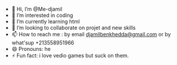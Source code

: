 - 👋 Hi, I’m @Me-djamil
- 👀 I’m interested in coding
- 🌱 I’m currently learning html
- 💞️ I’m looking to collaborate on projet and new skills
- 📫 How to reach me : by email djamilbenkhedda@gmail.com or by what'sup +213558951966
- 😄 Pronouns: he
- ⚡ Fun fact: i love vedio games  but suck on them.

<!---
Me-djamil/Me-djamil is a ✨ special ✨ repository because its `README.md` (this file) appears on your GitHub profile.
You can click the Preview link to take a look at your changes.
--->
